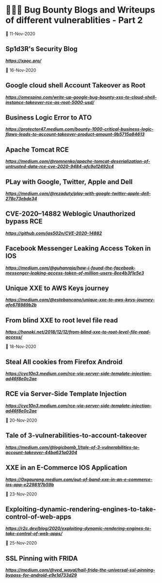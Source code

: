 # 👨🏻‍💻 Bug Bounty Blogs and Writeups of different vulnerablities - Part 2
📅 11-Nov-2020
## Sp1d3R's Security Blog
***https://xpoc.pro/***

📅 16-Nov-2020
## Google cloud shell Account Takeover as Root
***https://omespino.com/write-up-google-bug-bounty-xss-to-cloud-shell-instance-takeover-rce-as-root-5000-usd/***
## Business Logic Error to ATO
***https://protector47.medium.com/bounty-1000-critical-business-logic-flaws-leads-to-account-takeover-product-amount-9b5715a84613***
## Apache Tomcat RCE
***https://medium.com/@romnenko/apache-tomcat-deserialization-of-untrusted-data-rce-cve-2020-9484-afc9a12492c4***
## PLay with Google, Twitter, Apple and Dell
***https://medium.com/@rezaduty/play-with-google-twitter-apple-dell-278c73ebde34***
## CVE-2020–14882 Weblogic Unauthorized bypass RCE
***https://github.com/jas502n/CVE-2020-14882***
## Facebook Messenger Leaking Access Token in IOS
***https://medium.com/@guhanraja/how-i-found-the-facebook-messenger-leaking-access-token-of-million-users-8ee4b3f1e5e3***
## Unique XXE to AWS Keys journey
***https://medium.com/@estebancano/unique-xxe-to-aws-keys-journey-afe678989b2b***
## From blind XXE to root level file read
***https://honoki.net/2018/12/12/from-blind-xxe-to-root-level-file-read-access/***

📅 18-Nov-2020
## Steal All cookies from Firefox Android
***https://cyc10n3.medium.com/rce-via-server-side-template-injection-ad46f8e0c2ae***
## RCE via Server-Side Template Injection
***https://cyc10n3.medium.com/rce-via-server-side-template-injection-ad46f8e0c2ae***

📅 20-Nov-2020
## Tale of 3-vulnerabilities-to-account-takeover
***https://medium.com/@logicbomb_1/tale-of-3-vulnerabilities-to-account-takeover-44ba631a0304***
## XXE in an E-Commerce IOS Application
***https://0xgaurang.medium.com/out-of-band-xxe-in-an-e-commerce-ios-app-e22981f7b59b***

📅 23-Nov-2020
## Exploiting-dynamic-rendering-engines-to-take-control-of-web-apps
***https://r2c.dev/blog/2020/exploiting-dynamic-rendering-engines-to-take-control-of-web-apps/***

📅 25-Nov-2020
## SSL Pinning with FRIDA
***https://medium.com/@ved_wayal/hail-frida-the-universal-ssl-pinning-bypass-for-android-e9e1d733d29***
